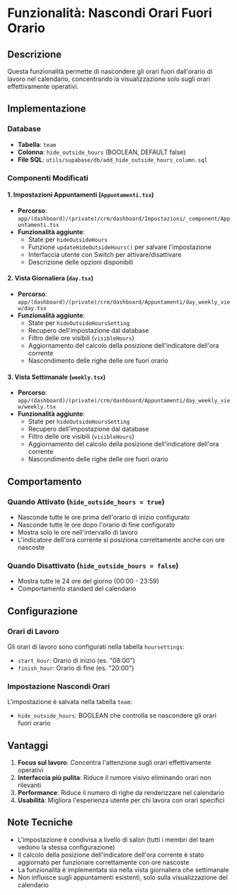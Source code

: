 # Funzionalità: Nascondi Orari Fuori Orario

## Descrizione
Questa funzionalità permette di nascondere gli orari fuori dall'orario di lavoro nel calendario, concentrando la visualizzazione solo sugli orari effettivamente operativi.

## Implementazione

### Database
- **Tabella**: `team`
- **Colonna**: `hide_outside_hours` (BOOLEAN, DEFAULT false)
- **File SQL**: `utils/supabase/db/add_hide_outside_hours_column.sql`

### Componenti Modificati

#### 1. Impostazioni Appuntamenti (`Appuntamenti.tsx`)
- **Percorso**: `app/(dashboard)/(private)/crm/dashboard/Impostazioni/_component/Appuntamenti.tsx`
- **Funzionalità aggiunte**:
  - State per `hideOutsideHours`
  - Funzione `updateHideOutsideHours()` per salvare l'impostazione
  - Interfaccia utente con Switch per attivare/disattivare
  - Descrizione delle opzioni disponibili

#### 2. Vista Giornaliera (`day.tsx`)
- **Percorso**: `app/(dashboard)/(private)/crm/dashboard/Appuntamenti/day_weekly_view/day.tsx`
- **Funzionalità aggiunte**:
  - State per `hideOutsideHoursSetting`
  - Recupero dell'impostazione dal database
  - Filtro delle ore visibili (`visibleHours`)
  - Aggiornamento del calcolo della posizione dell'indicatore dell'ora corrente
  - Nascondimento delle righe delle ore fuori orario

#### 3. Vista Settimanale (`weekly.tsx`)
- **Percorso**: `app/(dashboard)/(private)/crm/dashboard/Appuntamenti/day_weekly_view/weekly.tsx`
- **Funzionalità aggiunte**:
  - State per `hideOutsideHoursSetting`
  - Recupero dell'impostazione dal database
  - Filtro delle ore visibili (`visibleHours`)
  - Aggiornamento del calcolo della posizione dell'indicatore dell'ora corrente
  - Nascondimento delle righe delle ore fuori orario

## Comportamento

### Quando Attivato (`hide_outside_hours = true`)
- Nasconde tutte le ore prima dell'orario di inizio configurato
- Nasconde tutte le ore dopo l'orario di fine configurato
- Mostra solo le ore nell'intervallo di lavoro
- L'indicatore dell'ora corrente si posiziona correttamente anche con ore nascoste

### Quando Disattivato (`hide_outside_hours = false`)
- Mostra tutte le 24 ore del giorno (00:00 - 23:59)
- Comportamento standard del calendario

## Configurazione

### Orari di Lavoro
Gli orari di lavoro sono configurati nella tabella `hoursettings`:
- `start_hour`: Orario di inizio (es. "08:00")
- `finish_hour`: Orario di fine (es. "20:00")

### Impostazione Nascondi Orari
L'impostazione è salvata nella tabella `team`:
- `hide_outside_hours`: BOOLEAN che controlla se nascondere gli orari fuori orario

## Vantaggi

1. **Focus sul lavoro**: Concentra l'attenzione sugli orari effettivamente operativi
2. **Interfaccia più pulita**: Riduce il rumore visivo eliminando orari non rilevanti
3. **Performance**: Riduce il numero di righe da renderizzare nel calendario
4. **Usabilità**: Migliora l'esperienza utente per chi lavora con orari specifici

## Note Tecniche

- L'impostazione è condivisa a livello di salon (tutti i membri del team vedono la stessa configurazione)
- Il calcolo della posizione dell'indicatore dell'ora corrente è stato aggiornato per funzionare correttamente con ore nascoste
- La funzionalità è implementata sia nella vista giornaliera che settimanale
- Non influisce sugli appuntamenti esistenti, solo sulla visualizzazione del calendario 